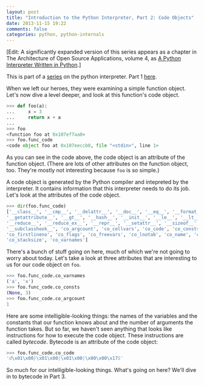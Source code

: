 ```yaml
---
layout: post
title: "Introduction to the Python Interpreter, Part 2: Code Objects"
date: 2013-11-15 19:22
comments: false
categories: python, python-internals
---
```


[Edit: A significantly expanded version of this series appears as a chapter in The Architecture of Open Source Applications, volume 4, as [A Python Interpreter Written in Python](//www.aosabook.org/en/500L/a-python-interpreter-written-in-python.html).]

This is part of a [series](/blog/categories/python-internals) on the python interpreter.
Part 1 [here](/blog/2013/11/15/introduction-to-the-python-interpreter/).

When we left our heroes, they were examining a simple function object.  Let's now dive a level deeper, and look at this function's code object.

``` python
>>> def foo(a):
...     x = 3
...     return x + a
... 
>>> foo
<function foo at 0x107ef7aa0>
>>> foo.func_code
<code object foo at 0x107eeccb0, file "<stdin>", line 1>
```

As you can see in the code above, the code object is an attribute of the function object.  (There are lots of other attributes on the function object, too. They're mostly not interesting because `foo` is so simple.)

A code object is generated by the Python compiler and intepreted by the interpreter.  It contains information that this interpreter needs to do its job. Let's look at the attributes of the code object.

``` python 
>>> dir(foo.func_code)
['__class__', '__cmp__', '__delattr__', '__doc__', '__eq__', '__format__', '__ge__', 
'__getattribute__', '__gt__', '__hash__', '__init__', '__le__', '__lt__', '__ne__', '__new__', 
'__reduce__', '__reduce_ex__', '__repr__', '__setattr__', '__sizeof__', '__str__', 
'__subclasshook__', 'co_argcount', 'co_cellvars', 'co_code', 'co_consts', 'co_filename', 
'co_firstlineno', 'co_flags', 'co_freevars', 'co_lnotab', 'co_name', 'co_names', 'co_nlocals', 
'co_stacksize', 'co_varnames']
```

There's a bunch of stuff going on here, much of which we're not going to worry about today.  Let's take a look at three attributes that are interesting to us for our code object on `foo`.

``` python
>>> foo.func_code.co_varnames
('a', 'x')
>>> foo.func_code.co_consts
(None, 3)
>>> foo.func_code.co_argcount
1
```

Here are some intelligible-looking things: the names of the variables and the constants that our function knows about and the number of arguments the function takes.  But so far, we haven't seen anything that looks like instructions for how to execute the code object.  These instructions are called _bytecode_.  Bytecode is an attribute of the code object:

```python 
>>> foo.func_code.co_code
'd\x01\x00}\x01\x00|\x01\x00|\x00\x00\x17S'
```

So much for our intelligible-looking things.  What's going on here?  We'll dive in to bytecode in Part 3.
